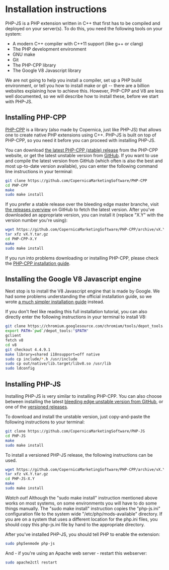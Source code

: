 # Installation instructions

PHP-JS is a PHP extension written in C++ that first has to be compiled and 
deployed on your server(s). To do this, you need the following tools on your
system:

* A modern C++ compiler with C++11 support (like g++ or clang)
* The PHP development environment
* GNU make
* Git
* The PHP-CPP library
* The Google V8 Javascript library

We are not going to help you install a compiler, set up a PHP build environment, 
or tell you how to install make or git -- there are a billion websites explaining 
how to achieve this. However, PHP-CPP and V8 are less well documented, so we will 
describe how to install these, before we start with PHP-JS.


## Installing PHP-CPP

[PHP-CPP](https://www.php-cpp.com) is a library (also made by Copernica, just like 
PHP-JS) that allows one to create native PHP extensions using C++. PHP-JS is built 
on top of PHP-CPP, so you need it before you can proceed with installing PHP-JS.

You can download [the latest PHP-CPP (stable) release](http://www.php-cpp.com/download)
from the PHP-CPP website, or get the latest unstable version from 
[GitHub](https://github.com/CopernicaMarketingSoftware/PHP-CPP). If you
want to use and compile the latest version from GitHub (which often is also the 
best and most up-to-date version available), you can enter the following
command line instructions in your terminal:

```bash
git clone https://github.com/CopernicaMarketingSoftware/PHP-CPP
cd PHP-CPP
make
sudo make install
```

If you prefer a stable release over the bleeding edge master branche, visit
[the releases overview](https://github.com/CopernicaMarketingSoftware/PHP-CPP/releases)
on GitHub to fetch the latest version. After you've downloaded an appropriate
version, you can install it (replace "X.Y" with the version number you're using):

```bash
wget https://github.com/CopernicaMarketingSoftware/PHP-CPP/archive/vX.Y.tar.gz
tar xfz vX.Y.tar.gz
cd PHP-CPP-X.Y
make
sudo make install
```

If you run into problems downloading or installing PHP-CPP, please check the
[PHP-CPP installation guide](http://www.php-cpp.com/documentation/install).



## Installing the Google V8 Javascript engine

Next stop is to install the V8 Javascript engine that is made by Google. We had 
some problems understanding the official installation guide, so we wrote [a much 
simpler installation guide](copernica-docs:PHPJS/v8) instead.

If you don't feel like reading this full installation tutorial, you can also directly
enter the following instructions in your terminal to install V8:

```bash
git clone https://chromium.googlesource.com/chromium/tools/depot_tools.git
export PATH=`pwd`/depot_tools:"$PATH"
gclient
fetch v8
cd v8
git checkout 4.4.9.1
make library=shared i18nsupport=off native
sudo cp include/*.h /usr/include
sudo cp out/native/lib.target/libv8.so /usr/lib 
sudo ldconfig
```


## Installing PHP-JS

Installing PHP-JS is very similar to installing PHP-CPP. You can also choose
between installing the latest [bleeding edge unstable version from
GitHub](https://github.com/CopernicaMarketingSoftware/PHP-JS), or one
of the [versioned releases](https://github.com/CopernicaMarketingSoftware/PHP-JS/releases).

To download and install the unstable version, just copy-and-paste the following
instructions to your terminal:

```bash
git clone https://github.com/CopernicaMarketingSoftware/PHP-JS
cd PHP-JS
make
sudo make install
```

To install a versioned PHP-JS release, the following instructions can be used.

```bash
wget https://github.com/CopernicaMarketingSoftware/PHP-CPP/archive/vX.Y.tar.gz
tar xfz vX.Y.tar.gz
cd PHP-JS-X.Y
make
sudo make install
```

*Watch out*! Although the "sudo make install" instruction mentioned above works on 
most systems, on some environments you will have to do some things manually.
The "sudo make install" instruction copies the "php-js.ini" configuration file to 
the system wide "/etc/php/mods-available" directory. If you are on a system that
uses a different location for the php.ini files, you should copy this php-js.ini
file by hand to the appropriate directory.

After you've installed PHP-JS, you should tell PHP to enable the extension:

```bash
sudo php5enmode php-js
```

And - if you're using an Apache web server - restart this webserver:

```bash
sudo apache2ctl restart
```

